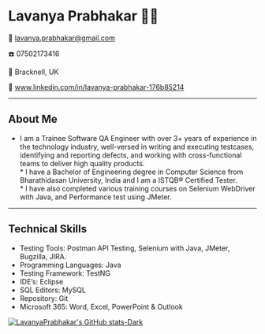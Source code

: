 <!-- Level 1: Simple bio and stats -->

# Lavanya Prabhakar :woman_technologist:

:email: lavanya.prabhakar@gmail.com

:phone: 07502173416

:round_pushpin: Bracknell, UK

:link: www.linkedin.com/in/lavanya-prabhakar-176b85214

---

## About Me

* I am a Trainee Software QA Engineer with over 3+ years of experience in the technology industry, well-versed in writing and executing testcases, identifying and reporting defects, and working with cross-functional teams to deliver high quality products.<br>* I have a Bachelor of Engineering degree in Computer Science from Bharathidasan University, India and I am a ISTQB® Certified Tester.<br>* I have also completed various training courses on Selenium WebDriver with Java, and Performance test using JMeter.
---

## Technical Skills

- Testing Tools: Postman API Testing, Selenium with Java, JMeter, Bugzilla, JIRA.
- Programming Languages: Java
- Testing Framework: TestNG
- IDE’s: Eclipse
- SQL Editors: MySQL
- Repository: Git
- Microsoft 365: Word, Excel, PowerPoint & Outlook

[![LavanyaPrabhakar's GitHub stats-Dark](https://github-readme-stats.vercel.app/api?username=LavanyaPrabhakar&show_icons=true&theme=dark#gh-dark-mode-only)](https://github.com/anuraghazra/github-readme-stats#gh-dark-mode-only)

